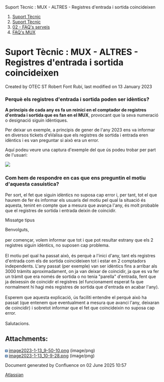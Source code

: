 Suport Tècnic : MUX - ALTRES - Registres d'entrada i sortida coincideixen  

1.  [Suport Tècnic](index.html)
2.  [Suport Tècnic](13893782.html)
3.  [02 - FAQ's serveis](26313393.html)
4.  [FAQ's MUX](28705591.html)

Suport Tècnic : MUX - ALTRES - Registres d'entrada i sortida coincideixen
=========================================================================

Created by OTEC ST Robert Font Rubí, last modified on 13 January 2023

### **Perquè els registres d'entrada i sortida poden ser idèntics?**

  

**A principis de cada any es fa un reinici en el comptador de registres d'entrada i sortida que es fan en el MUX**, provocant que la seva numeració o designació siguin idèntiques.  
  
Per deixar un exemple, a principis de gener de l'any 2023 ens va informar en diversos tickets d'eValisa que els registres de sortida i entrada eren idèntics i es van preguntar si això era un error.  
  
Aquí podeu veure una captura d'exemple del que ús podeu trobar per part de l'usuari:

![](attachments/81855408/81855415.png)

  

### **Com hem de respondre en cas que ens preguntin el motiu d'aquesta casuística?**

Per sort, el fet que siguin idèntics no suposa cap error i, per tant, tot el que haurem de fer és informar els usuaris del motiu pel qual la situació és aquesta, tenint en compte que a mesura que avança l'any, és molt probable que el registres de sortida i entrada deixin de coincidir.

  

Missatge tipus

Benvolguts,  
   
per començar, volem informar que tot i que pot resultar estrany que els 2 registres siguin idèntics, no suposen cap problema.  
   
El motiu pel qual ha passat això, és perquè a l'inici d'any, tant els registres d'entrada com els de sortida coincideixen tot i estar en 2 comptadors independents. L'any passat (per exemple) van ser idèntics fins a arribar als 3000 tràmits aproximadament, on ja van deixar de coincidir, ja que es va fer un tràmit que era només de sortida o no tenia "parella" d'entrada, fent que ja deixessin de coincidir el registres (el funcionament esperat fa que normalment hi hagi més registres de sortida que d'entrada en acabar l'any).  
   
Esperem que aquesta explicació, ús faciliti entendre el perquè això ha passat (que entenem que eventualment a mesura que avanci l'any, deixaran de coincidir) i sobretot informar que el fet que coincideixin no suposa cap error.  
   
Salutacions.

  

  

Attachments:
------------

![](images/icons/bullet_blue.gif) [image2023-1-13\_9-50-10.png](attachments/81855408/81855409.png) (image/png)  
![](images/icons/bullet_blue.gif) [image2023-1-13\_10-9-28.png](attachments/81855408/81855415.png) (image/png)  

Document generated by Confluence on 02 June 2025 10:57

[Atlassian](http://www.atlassian.com/)